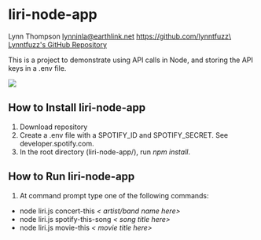 # liri-node-app
Lynn Thompson
lynninla@earthlink.net
https://github.com/lynntfuzz\
[Lynntfuzz's GitHub Repository](http://github.com/lynntfuzz)

This is a project to demonstrate using API calls in Node, and storing the API keys in a .env file.

![](liri-screen.gif)

## How to Install liri-node-app
1. Download repository
2. Create a .env file with a SPOTIFY_ID and SPOTIFY_SECRET. See developer.spotify.com.
3. In the root directory (liri-node-app/), run *npm install*.

## How to Run liri-node-app
1. At command prompt type one of the following commands:
- node liri.js concert-this *< artist/band name here>*
- node liri.js spotify-this-song *< song title here>*
- node liri.js movie-this *< movie title here>*
